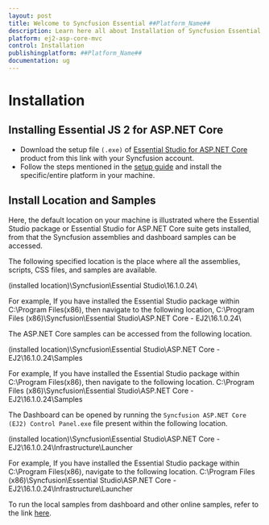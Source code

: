 ```yaml
---
layout: post
title: Welcome to Syncfusion Essential ##Platform_Name##
description: Learn here all about Installation of Syncfusion Essential ##Platform_Name## widgets based on HTML5 and jQuery.
platform: ej2-asp-core-mvc
control: Installation
publishingplatform: ##Platform_Name##
documentation: ug
---
```


# Installation

## Installing Essential JS 2 for ASP.NET Core

* Download the setup file `(.exe)` of [Essential Studio for ASP.NET Core](https://www.syncfusion.com/downloads/aspnetcore-js2/confirm) product from this link with your Syncfusion account.
* Follow the steps mentioned in the [setup guide](https://help.syncfusion.com/common/essential-studio/installation/install-using-the-offline-installer) and install the specific/entire platform in your machine.

## Install Location and Samples

Here, the default location on your machine is illustrated where the Essential Studio package or Essential Studio for ASP.NET Core suite gets installed, from that the Syncfusion assemblies and dashboard samples can be accessed.

The following specified location is the place where all the assemblies, scripts, CSS files, and samples are available.

(installed location)\Syncfusion\Essential Studio\16.1.0.24\

For example, If you have installed the Essential Studio package within C:\Program Files(x86), then navigate to the following location,
C:\Program Files (x86)\Syncfusion\Essential Studio\ASP.NET Core - EJ2\16.1.0.24\

The ASP.NET Core samples can be accessed from the following location.

(installed location)\Syncfusion\Essential Studio\ASP.NET Core - EJ2\16.1.0.24\Samples

For example, If you have installed the Essential Studio package within C:\Program Files(x86), then navigate to the following location.
C:\Program Files (x86)\Syncfusion\Essential Studio\ASP.NET Core - EJ2\16.1.0.24\Samples

The Dashboard can be opened by running the `Syncfusion ASP.NET Core (EJ2) Control Panel.exe` file present within the following location.

(installed location)\Syncfusion\Essential Studio\ASP.NET Core - EJ2\16.1.0.24\Infrastructure\Launcher

For example, If you have installed the Essential Studio package within C:\Program Files(x86), navigate to the following location.
C:\Program Files (x86)\Syncfusion\Essential Studio\ASP.NET Core - EJ2\16.1.0.24\Infrastructure\Launcher

To run the local samples from dashboard and other online samples, refer to the link [here](http://ej2.syncfusion.com/home/).